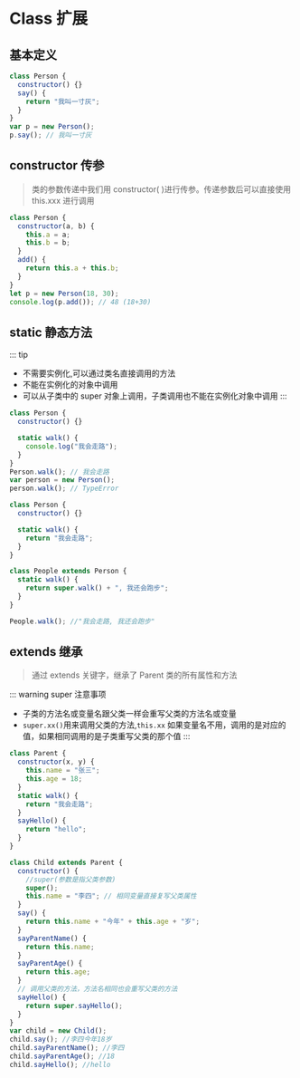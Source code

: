 # Class 扩展

## 基本定义

```js
class Person {
  constructor() {}
  say() {
    return "我叫一寸灰";
  }
}
var p = new Person();
p.say(); // 我叫一寸灰
```

## constructor 传参

> 类的参数传递中我们用 constructor( )进行传参。传递参数后可以直接使用 this.xxx 进行调用

```js
class Person {
  constructor(a, b) {
    this.a = a;
    this.b = b;
  }
  add() {
    return this.a + this.b;
  }
}
let p = new Person(18, 30);
console.log(p.add()); // 48 (18+30)
```

## static 静态方法

::: tip

- 不需要实例化,可以通过类名直接调用的方法
- 不能在实例化的对象中调用
- 可以从子类中的 super 对象上调用，子类调用也不能在实例化对象中调用
  :::

```js
class Person {
  constructor() {}

  static walk() {
    console.log("我会走路");
  }
}
Person.walk(); // 我会走路
var person = new Person();
person.walk(); // TypeError
```

```js
class Person {
  constructor() {}

  static walk() {
    return "我会走路";
  }
}

class People extends Person {
  static walk() {
    return super.walk() + ", 我还会跑步";
  }
}

People.walk(); //"我会走路, 我还会跑步"
```

## extends 继承

> 通过 extends 关键字，继承了 Parent 类的所有属性和方法

::: warning super 注意事项

- 子类的方法名或变量名跟父类一样会重写父类的方法名或变量
- `super.xx()`用来调用父类的方法,`this.xx` 如果变量名不用，调用的是对应的值，如果相同调用的是子类重写父类的那个值
  :::

```js
class Parent {
  constructor(x, y) {
    this.name = "张三";
    this.age = 18;
  }
  static walk() {
    return "我会走路";
  }
  sayHello() {
    return "hello";
  }
}

class Child extends Parent {
  constructor() {
    //super(参数是指父类参数)
    super();
    this.name = "李四"; // 相同变量直接复写父类属性
  }
  say() {
    return this.name + "今年" + this.age + "岁";
  }
  sayParentName() {
    return this.name;
  }
  sayParentAge() {
    return this.age;
  }
  // 调用父类的方法，方法名相同也会重写父类的方法
  sayHello() {
    return super.sayHello();
  }
}
var child = new Child();
child.say(); //李四今年18岁
child.sayParentName(); //李四
child.sayParentAge(); //18
child.sayHello(); //hello
```
